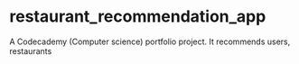 # restaurant_recommendation_app
 A Codecademy (Computer science) portfolio project. It recommends users, restaurants
